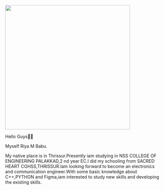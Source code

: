 

<img width="400" src="https://raw.githubusercontent.com/Tinkerhub-NSSCE/git-and-github-session-task-2/main/images/Riya.jpg">


Hello Guys🙋‍♀️
   

Myself Riya M Babu.

My native place is in Thrissur.Presently iam studying in NSS COLLEGE OF ENGINEERING PALAKKAD,2 nd year EC.I did my schooling from SACRED HEART CGHSS,THRISSUR.Iam looking forward to become an electronics and communication engineer.With some basic knowledge about C++,PYTHON and Figma,iam interested to study new skills and developing the existing skills.

